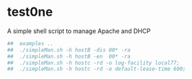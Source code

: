# test0ne
A simple shell script to manage Apache and DHCP

```bash
##  examples ..
##  ./simpleMan.sh -h hostB -dis 00* -ra
##  ./simpleMan.sh -h hostB -en  00* -ra
##  ./simpleMan.sh -h hostc -rd -o log-facility local77;   
##  ./simpleMan.sh -h hostc -rd -o default-lease-time 600; 
```
